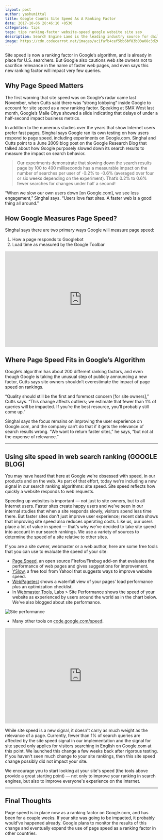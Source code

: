 ```yaml
---
layout: post
author: yashumittal
title: Google Counts Site Speed As A Ranking Factor
date: 2017-10-06 20:46:10 +0530
categories: tips
tags: tips ranking-factor website-speed google website site seo
description: Search Engine Land is the leading industry source for daily, must-read news and in-depth analysis about search engine technology.
image: https://cdn.codecarrot.net/images/ac1fafb4cef5bb6bf83b03a08c3d20d3.jpg
---
```


Site speed is now a ranking factor in Google’s algorithm, and is already in place for U.S. searchers. But Google also cautions web site owners not to sacrifice relevance in the name of faster web pages, and even says this new ranking factor will impact very few queries.

## Why Page Speed Matters

The first warning that site speed was on Google’s radar came last November, when Cutts said there was “strong lobbying” inside Google to account for site speed as a new ranking factor. Speaking at SMX West last month, Google’s Maile Ohye showed a slide indicating that delays of under a half-second impact business metrics.

In addition to the numerous studies over the years that show Internet users prefer fast pages, Singhal says Google ran its own testing on how users respond to page speed, including experiments on Google.com. Singhal and Cutts point to a June 2009 blog post on the Google Research Blog that talked about how Google purposely slowed down its search results to measure the impact on search behavior.

<blockquote>
Our experiments demonstrate that slowing down the search results page by 100 to 400 milliseconds has a measurable impact on the number of searches per user of -0.2% to -0.6% (averaged over four or six weeks depending on the experiment). That’s 0.2% to 0.6% fewer searches for changes under half a second!
</blockquote>

“When we slow our own users down [on Google.com], we see less engagement,” Singhal says. “Users love fast sites. A faster web is a good thing all around.”

## How Google Measures Page Speed?

Singhal says there are two primary ways Google will measure page speed:

1. How a page responds to Googlebot
2. Load time as measured by the Google Toolbar

<iframe width="100%" height="315" src="https://www.youtube.com/embed/hDrtW3eq14I?rel=0" frameborder="0" allow="autoplay; encrypted-media" allowfullscreen></iframe>

## Where Page Speed Fits in Google’s Algorithm

Google’s algorithm has about 200 different ranking factors, and even though Google is taking the unusual step of publicly announcing a new factor, Cutts says site owners shouldn’t overestimate the impact of page speed on rankings.

“Quality should still be the first and foremost concern [for site owners],” Cutts says. “This change affects outliers; we estimate that fewer than 1% of queries will be impacted. If you’re the best resource, you’ll probably still come up.”

Singhal says the focus remains on improving the user experience on Google.com, and the company can’t do that if it gets the relevance of search results wrong. “We want to return faster sites,” he says, “but not at the expense of relevance.”

***

## Using site speed in web search ranking (GOOGLE BLOG)

You may have heard that here at Google we're obsessed with speed, in our products and on the web. As part of that effort, today we're including a new signal in our search ranking algorithms: site speed. Site speed reflects how quickly a website responds to web requests.

Speeding up websites is important — not just to site owners, but to all Internet users. Faster sites create happy users and we've seen in our internal studies that when a site responds slowly, visitors spend less time there. But faster sites don't just improve user experience; recent data shows that improving site speed also reduces operating costs. Like us, our users place a lot of value in speed — that's why we've decided to take site speed into account in our search rankings. We use a variety of sources to determine the speed of a site relative to other sites.

If you are a site owner, webmaster or a web author, here are some free tools that you can use to evaluate the speed of your site:

* [Page Speed](//code.google.com/speed/page-speed/), an open source Firefox/Firebug add-on that evaluates the performance of web pages and gives suggestions for improvement.
* [YSlow](//developer.yahoo.com/yslow/), a free tool from Yahoo! that suggests ways to improve website speed.
* [WebPagetest](//www.webpagetest.org/) shows a waterfall view of your pages' load performance plus an optimization checklist.
* In [Webmaster Tools](//www.google.com/webmasters/tools), Labs > Site Performance shows the speed of your website as experienced by users around the world as in the chart below. We've also blogged about site performance.

![Site performance](https://cdn.codecarrot.net/images/Picture-of-graph-ferf3333C83.png)

* Many other tools on [code.google.com/speed](//code.google.com/speed).

<iframe width="100%" height="315" src="https://www.youtube.com/embed/DLXNIJ7q1YE?rel=0" frameborder="0" allow="autoplay; encrypted-media" allowfullscreen></iframe>

While site speed is a new signal, it doesn't carry as much weight as the relevance of a page. Currently, fewer than 1% of search queries are affected by the site speed signal in our implementation and the signal for site speed only applies for visitors searching in English on Google.com at this point. We launched this change a few weeks back after rigorous testing. If you haven't seen much change to your site rankings, then this site speed change possibly did not impact your site.

We encourage you to start looking at your site's speed (the tools above provide a great starting point) — not only to improve your ranking in search engines, but also to improve everyone's experience on the Internet.

***

## Final Thoughts

Page speed is in place now as a ranking factor on Google.com, and has been for a couple weeks. If your site was going to be impacted, it probably would’ve happened already. Google plans to monitor the results of this change and eventually expand the use of page speed as a ranking factor in other countries.
